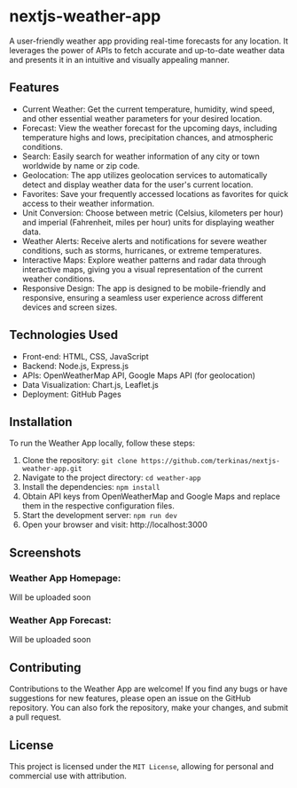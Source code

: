 # nextjs-weather-app
A user-friendly weather app providing real-time forecasts for any location. It leverages the power of APIs to fetch accurate and up-to-date weather data and presents it in an intuitive and visually appealing manner.

## Features
* Current Weather: Get the current temperature, humidity, wind speed, and other essential weather parameters for your desired location.
* Forecast: View the weather forecast for the upcoming days, including temperature highs and lows, precipitation chances, and atmospheric conditions.
* Search: Easily search for weather information of any city or town worldwide by name or zip code.
* Geolocation: The app utilizes geolocation services to automatically detect and display weather data for the user's current location.
* Favorites: Save your frequently accessed locations as favorites for quick access to their weather information.
* Unit Conversion: Choose between metric (Celsius, kilometers per hour) and imperial (Fahrenheit, miles per hour) units for displaying weather data.
* Weather Alerts: Receive alerts and notifications for severe weather conditions, such as storms, hurricanes, or extreme temperatures.
* Interactive Maps: Explore weather patterns and radar data through interactive maps, giving you a visual representation of the current weather conditions.
* Responsive Design: The app is designed to be mobile-friendly and responsive, ensuring a seamless user experience across different devices and screen sizes.

## Technologies Used
* Front-end: HTML, CSS, JavaScript
* Backend: Node.js, Express.js
* APIs: OpenWeatherMap API, Google Maps API (for geolocation)
* Data Visualization: Chart.js, Leaflet.js
* Deployment: GitHub Pages

## Installation
To run the Weather App locally, follow these steps:

1. Clone the repository: `git clone https://github.com/terkinas/nextjs-weather-app.git`
1. Navigate to the project directory: `cd weather-app`
1. Install the dependencies: `npm install`
1. Obtain API keys from OpenWeatherMap and Google Maps and replace them in the respective configuration files.
1. Start the development server: `npm run dev`
1. Open your browser and visit: http://localhost:3000

## Screenshots
### Weather App Homepage:
Will be uploaded soon

### Weather App Forecast:
Will be uploaded soon

## Contributing
Contributions to the Weather App are welcome! If you find any bugs or have suggestions for new features, please open an issue on the GitHub repository. You can also fork the repository, make your changes, and submit a pull request.

## License
This project is licensed under the `MIT License`, allowing for personal and commercial use with attribution.
